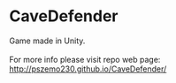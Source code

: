 # CaveDefender
Game made in Unity.     
<br/>
For more info please visit repo web page:
http://pszemo230.github.io/CaveDefender/
